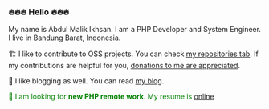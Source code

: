 ### :fire::fire::fire: Hello :fire::fire::fire:

My name is Abdul Malik Ikhsan. I am a PHP Developer and System Engineer. I live in Bandung Barat, Indonesia.

:building_construction: I like to contribute to OSS projects. You can check [my repositories tab](https://github.com/samsonasik?tab=repositories). If my contributions are helpful for you, [donations to me are appreciated](https://samsonasik.wordpress.com/donate/).

:pencil: I like blogging as well. You can read [my blog](https://samsonasik.wordpress.com/).

<span style="color:green;">:construction_worker: I am looking for **new PHP remote work**. My resume is [online](https://samsonasik.github.io)</span>
